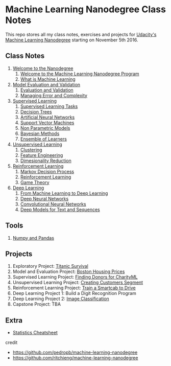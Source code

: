 # Machine Learning Nanodegree Class Notes

This repo stores all my class notes, exercises and projects for [Udacity's Machine Learning Nanodegree](https://www.udacity.com/course/machine-learning-engineer-nanodegree--nd009/) starting on November 5th 2016.

## Class Notes

1. [Welcome to the Nanodegree](notes/welcome-to-the-nano-degree/notes/welcome-to-the-mlnd-program.md)
    1. [Welcome to the Machine Learning Nanodegree Program](notes/welcome-to-the-nano-degree/notes/welcome-to-the-mlnd-program.md)
    2. [What is Machine Learning](notes/welcome-to-the-nano-degree/notes/what-is-machine-learning.md)
2. [Model Evaluation and Validation](notes/model-evaluation-and-validation/evaluation-and-validation.md)
    1. [Evaluation and Validation](notes/model-evaluation-and-validation/evaluation-and-validation.md)
    2. [Managing Error and Complexity](notes/model-evaluation-and-validation/managing-error-and-complexity.md)
3. [Supervised Learning](notes/supervised-learning/supervised-learning.md)
    1. [Supervised Learning Tasks](notes/supervised-learning/supervised-learning.md)
    2. [Decision Trees](notes/supervised-learning/decision-trees.md)
    3. [Artificial Neural Networks](notes/supervised-learning/artificial-neural-networks/)
    4. [Support Vector Machines](notes/supervised-learning/support-vector-machines.md)
    5. [Non Parametric Models](notes/supervised-learning/nonparametric-models.md)
    6. [Bayesian Methods](notes/supervised-learning/bayesian-methods.md)
    7. [Ensemble of Learners](notes/supervised-learning/ensemble-learners.md)
4. [Unsupervised Learning](notes/unsupervised-learning/clustering.md)
    1. [Clustering](notes/unsupervised-learning/clustering.md)
    2. [Feature Engineering](notes/unsupervised-learning/feature-engineering.md)
    3. [Dimesionality Reduction](notes/unsupervised-learning/dimensionality-reduction.md)
5. [Reinforcement Learning](notes/reinforcement-learning/markov-decision-process.md)
    1. [Markov Decision Process](notes/reinforcement-learning/markov-decision-process.md)
    2. [Reinforcement Learning](notes/reinforcement-learning/reinforcement-learning.md)
    3. [Game Theory](notes/reinforcement-learning/game-theory.md)
6. [Deep Learning](notes/deep-learning/from-machine-learning-to-deep-learning.md)
    1. [From Machine Learning to Deep Learning](notes/deep-learning/from-machine-learning-to-deep-learning.md)
    2. [Deep Neural Networks](notes/deep-learning/deep-neural-networks.md)
    3. [Convolutional Neural Networks](notes/deep-learning/convolutional-neural-networks.md)
    4. [Deep Models for Text and Sequences](notes/deep-learning/deep-models-for-text-and-sequences.md)

## Tools
1. [Numpy and Pandas](notes/numpy-and-pandas/numpy-and-pandas.md)

## Projects
1. Exploratory Project: [Titanic Survival](projects/p0-titanic-survival-exploration/report.html)
2. Model and Evaluation Project: [Boston Housing Prices](projects/p1-boston-housing-prices/report.html)
3. Supervised Learning Project: [Finding Donors for CharityML](projects/p2-finding-donors/report.html)
4. Unsupervised Learning Project: [Creating Customers Segment](projects/p3-customer_segments/report.html)
5. Reinforcement Learning Project: [Train a Smartcab to Drive](projects/p4-smartcab/report.html)
6. Deep Learning Project 1: Build a Digit Recognition Program
7. Deep Learning Project 2: [Image Classification](projects/image-classification/report.html)
8. Capstone Project: TBA

## Extra

- [Statistics Cheatsheet](statistics/cheatsheet.md)

credit
- https://github.com/pedropb/machine-learning-nanodegree
- https://github.com/ritchieng/machine-learning-nanodegree